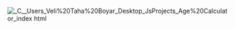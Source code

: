 ![_C__Users_Veli%20Taha%20Boyar_Desktop_JsProjects_Age%20Calculator_index html](https://github.com/user-attachments/assets/b2dbd667-1400-4812-891b-546e210ade9b)
